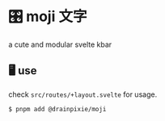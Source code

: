 # 🎛️ moji 文字

a cute and modular svelte kbar

## 🖥️ use

check `src/routes/+layout.svelte` for usage.

```sh
$ pnpm add @drainpixie/moji
```
